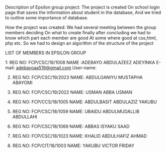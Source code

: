 Description of Epsilon group project: The project is created 
On school login page that saves the information about student in the database, 
And we tried to outline some importance of database.

How the project was created:
We had several meeting between the group members deciding
On what to create finally after concluding we had to know which part each member are good 
At some where good at css,html, php etc.
So we had to design an algorithm of the structure of the project



LIST OF MEMBERS IN EPSILON GROUP 

1: REG NO: FCP/CSC/18/1008 
   NAME :ADEBAYO ABDULAZEEZ ADEYINKA
   E-mail: adebayoaa519@gmail.com 
   User-name:

2. REG NO: FCP/CSC/19/2023
NAME: ABDULGANIYU MUSTAPHA ABAYOMI

3. REG NO: FCP/CSC/19/2022
NAME: USMAN ABBA USMAN

4. REG NO: FCP/CCS/18/1005
NAME: ABDULBASIT ABDULAZIZ YAKUBU 

5. REG NO: FCP/CSC/18/1059
NAME: UBAIDU ABDULMUDALLIB ABDULLAHI 

6. REG NO: FCP/CSC/18/1069
NAME: ABBAS ISYAKU SAAD
7. REG NO: FCP/CSC/18/1023
NAME: KHALID ABDULHAFIZ AHMAD
8. REG NO: FCP/CIT/18/1003
NAME:  YAKUBU VICTOR FRIDAY
